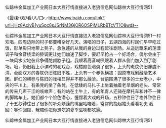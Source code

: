 仙踪林金属加工产业网日本大豆行情直接进入老狼信息网仙踪林大豆行情网51

《最/新/观/看/入/口👉http://www.baidu.com/link?url=jHz8AcivB1yuSpc8sJSrNM3GjOR6OSPiMLRbBTcVT1O&wd》--

仙踪林金属加工产业网日本大豆行情直接进入老狼信息网仙踪林大豆行情网51一村欢唱，四周边际的村子都要嘈杂好几天。演唱的日子，五湖四海的村民们早早吃过饭，形单影只地带上凳子，急急遽的从我的身边过程赶往剧场。从遥远飘来的荡漾调子和余音绕梁的腔调更让她们加速了脚步，要赶早抢占一个好场合，偶尔会由于一块风水宝地彼此争得酡颜脖子粗。我顺着高音喇叭跟着人群从侧门加入到了剧场。哦，仍旧我上小课时的老戏台，戏楼颜色暗淡了很多，上头的斑纹仍旧朦胧不清，台面双方的春联仍旧陈旧不胜，上头有一个赤色横披：固原市戏剧融洽艺术团。鲜红的横标与陈旧的戏楼显得并不那么融洽。台前围满了很多的士女老小，中央的平川上，有条凳的坐了条凳，在低矮的马扎子上坐着抽着老旱烟的老头、常常的传来几声干涩的咳嗽声；有的站在土牛上，有的年青人还骑在摩托车和并不一律的脚踏车上。她们都个个脸色潜心，憧憬着大戏的开场，五秒钟往日了格外钟往日了十五秒钟往日了很多的听众烦躁的嘴里咕噜着，常常的挽起袖头看看功夫
我回：等你回顾，我陪你把你想吃的夏季滋味都吃遍。





仙踪林金属加工产业网日本大豆行情直接进入老狼信息网仙踪林大豆行情网51
